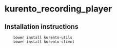 # kurento_recording_player
## Installation instructions

        bower install kurento-utils
        bower install kurento-client